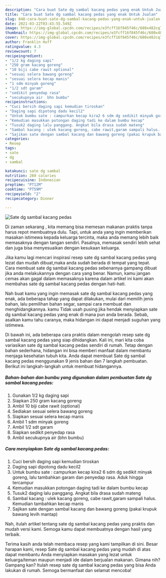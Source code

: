 ```yaml
---
description: "Cara buat Sate dg sambal kacang pedas yang enak Untuk Jualan"
title: "Cara buat Sate dg sambal kacang pedas yang enak Untuk Jualan"
slug: 848-cara-buat-sate-dg-sambal-kacang-pedas-yang-enak-untuk-jualan
date: 2021-03-22T03:43:55.549Z
image: https://img-global.cpcdn.com/recipes/e3fcff16f845f46c/680x482cq70/sate-dg-sambal-kacang-pedas-foto-resep-utama.jpg
thumbnail: https://img-global.cpcdn.com/recipes/e3fcff16f845f46c/680x482cq70/sate-dg-sambal-kacang-pedas-foto-resep-utama.jpg
cover: https://img-global.cpcdn.com/recipes/e3fcff16f845f46c/680x482cq70/sate-dg-sambal-kacang-pedas-foto-resep-utama.jpg
author: Franklin Huff
ratingvalue: 4.3
reviewcount: 7
recipeingredient:
- "1/2 kg daging sapi"
- "250 gram kacang goreng"
- "10 biji cabe rawit optional"
- "sesuai selera bawang goreng"
- "sesuai selera kecap manis"
- "1 sdm minyak goreng"
- "1/2 sdt garam"
- "sedikit penyedap rasa"
- "secukupnya air  bhn bumbu"
recipeinstructions:
- "Cuci bersih daging sapi kemudian tiroskan"
- "Daging sapi dipotong dadu kecil2"
- "Untuk bumbu sate : campurkan kecap kira2 6 sdm dg sedikit minyak goreng, lalu tambahkan garam dan penyedap rasa. Aduk hingga tercampur"
- "Kemudian masukkan potongan daging tadi ke dalam bumbu kecap"
- "Tusuk2 daging lalu panggang. Angkat bila drasa sudah mateng"
- "Sambal kacang : ulek kacang goreng, cabe rawit,garam sampali halus. Kemudian tambahkan kecap manis"
- "Sajikan sate dengan sambal kacang dan bawang goreng (pakai krupuk bawang levih mantap)"
categories:
- Resep
tags:
- sate
- dg
- sambal

katakunci: sate dg sambal 
nutrition: 269 calories
recipecuisine: Indonesian
preptime: "PT12M"
cooktime: "PT59M"
recipeyield: "2"
recipecategory: Dinner

---
```



![Sate dg sambal kacang pedas](https://img-global.cpcdn.com/recipes/e3fcff16f845f46c/680x482cq70/sate-dg-sambal-kacang-pedas-foto-resep-utama.jpg)

Di zaman  sekarang , kita memang bisa memesan makanan praktis tanpa harus repot membuatnya dulu. Tapi, untuk anda yang ingin memberikan masakan istimewa kepada keluarga tercinta, maka anda memang lebih baik memasaknya dengan tangan sendiri. Pasalnya, memasak sendiri lebih sehat dan juga bisa menyesuaikan dengan kesukaan keluarga.

Jika kamu lagi mencari inspirasi resep sate dg sambal kacang pedas yang lezat dan mudah dibuat,maka anda sudah berada di tempat yang tepat. Cara membuat sate dg sambal kacang pedas  sebenarnya gampang dibuat jika anda melakukannya dengan cara yang benar. Namun, kamu jangan cemas akan gagal dalam memasaknya 
karena dalam artikel ini kami akan membahas sate dg sambal kacang pedas dengan hati-hati.  



Nah buat kamu yang ingin memasak sate dg sambal kacang pedas yang enak, ada beberapa tahap yang dapat dilakukan, mulai dari memilih jenis bahan, lalu pemilihan bahan segar, sampai cara membuat dan menghidangkannya. kamu Tidak usah pusing jika hendak menyiapkan sate dg sambal kacang pedas yang enak di mana pun anda berada. Sebab, asalkan kamu  tahu caranya, maka hidangan ini dapat menjadi suguhan yang istimewa.

Di bawah ini, ada beberapa cara praktis  dalam mengolah resep sate dg sambal kacang pedas yang siap dihidangkan. Kali ini, mari kita coba variasikan sate dg sambal kacang pedas sendiri di rumah. Tetap dengan bahan sederhana, hidangan ini bisa memberi manfaat dalam membantu menjaga kesehatan tubuh kita. Anda dapat membuat Sate dg sambal kacang pedas menggunakan 9 jenis bahan dan 7 langkah pembuatan. Berikut ini langkah-langkah untuk membuat hidangannya.

<!--inarticleads1-->

##### Bahan-bahan dan bumbu yang digunakan dalam pembuatan Sate dg sambal kacang pedas:

1. Gunakan 1/2 kg daging sapi
1. Siapkan 250 gram kacang goreng
1. Ambil 10 biji cabe rawit (optional)
1. Sediakan sesuai selera bawang goreng
1. Siapkan sesuai selera kecap manis
1. Ambil 1 sdm minyak goreng
1. Ambil 1/2 sdt garam
1. Siapkan sedikit penyedap rasa
1. Ambil secukupnya air  (bhn bumbu)




<!--inarticleads2-->

##### Cara menyiapkan Sate dg sambal kacang pedas:

1. Cuci bersih daging sapi kemudian tiroskan
1. Daging sapi dipotong dadu kecil2
1. Untuk bumbu sate : campurkan kecap kira2 6 sdm dg sedikit minyak goreng, lalu tambahkan garam dan penyedap rasa. Aduk hingga tercampur
1. Kemudian masukkan potongan daging tadi ke dalam bumbu kecap
1. Tusuk2 daging lalu panggang. Angkat bila drasa sudah mateng
1. Sambal kacang : ulek kacang goreng, cabe rawit,garam sampali halus. Kemudian tambahkan kecap manis
1. Sajikan sate dengan sambal kacang dan bawang goreng (pakai krupuk bawang levih mantap)




Nah, itulah artikel tentang  sate dg sambal kacang pedas  yang praktis dan mudah versi kami. Semoga kamu dapat membuatnya dengan hasil yang terbaik. 

Terima kasih anda telah membaca resep yang kami tampilkan di sini. Besar harapan kami, resep  Sate dg sambal kacang pedas yang mudah di atas dapat membantu Anda menyiapkan masakan yang lezat untuk keluarga/teman maupun menjadi ide dalam berjualan makanan. Gimana nih? Gampang kan? Itulah resep sate dg sambal kacang pedas yang bisa Anda lakukan di rumah. Semoga bermanfaat dan selamat mencoba!

